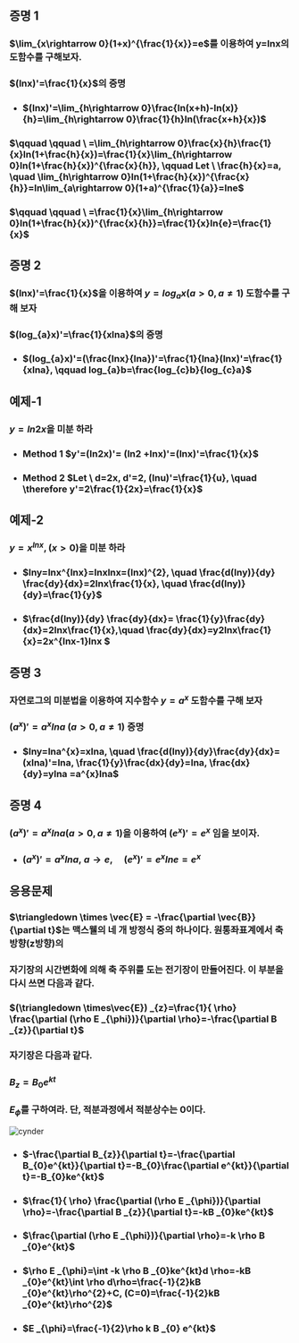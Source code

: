 ## 증명 1
### $\lim_{x\rightarrow 0}(1+x)^{\frac{1}{x}}=e$를 이용하여 y=lnx의 도함수를 구해보자.
### $(lnx)'=\frac{1}{x}$의 증명
+ ### $(lnx)'=\lim_{h\rightarrow 0}\frac{ln(x+h)-ln(x)}{h}=\lim_{h\rightarrow 0}\frac{1}{h}ln(\frac{x+h}{x})$
### $\qquad \qquad \   =\lim_{h\rightarrow 0}\frac{x}{h}\frac{1}{x}ln(1+\frac{h}{x})=\frac{1}{x}\lim_{h\rightarrow 0}ln(1+\frac{h}{x})^{\frac{x}{h}}, \qquad Let \ \frac{h}{x}=a, \quad \lim_{h\rightarrow 0}ln(1+\frac{h}{x})^{\frac{x}{h}}=ln\lim_{a\rightarrow 0}(1+a)^{\frac{1}{a}}=lne$
### $\qquad \qquad \   =\frac{1}{x}\lim_{h\rightarrow 0}ln(1+\frac{h}{x})^{\frac{x}{h}}=\frac{1}{x}ln{e}=\frac{1}{x}$

## 증명 2
### $(lnx)'=\frac{1}{x}$을 이용하여 $y=log_{a}x(a>0,a\neq 1)$ 도함수를 구해 보자
### $(log_{a}x)'=\frac{1}{xlna}$의 증명
+ ### $(log_{a}x)'=(\frac{lnx}{lna})'=\frac{1}{lna}(lnx)'=\frac{1}{xlna}, \qquad log_{a}b=\frac{log_{c}b}{log_{c}a}$

## 예제-1
### $y=ln2x$을 미분 하라
+ ### Method 1 $y'=(ln2x)'= (ln2 +lnx)'=(lnx)'=\frac{1}{x}$
+ ### Method 2 $Let \ d=2x, d'=2, (lnu)'=\frac{1}{u}, \quad \therefore y'=2\frac{1}{2x}=\frac{1}{x}$

## 예제-2
### $y=x^{lnx},(x>0)$을 미분 하라
+ ### $lny=lnx^{lnx}=lnxlnx=(lnx)^{2}, \quad \frac{d(lny)}{dy} \frac{dy}{dx}=2lnx\frac{1}{x}, \quad \frac{d(lny)}{dy}=\frac{1}{y}$
+ ### $\frac{d(lny)}{dy} \frac{dy}{dx}= \frac{1}{y}\frac{dy}{dx}=2lnx\frac{1}{x},\quad \frac{dy}{dx}=y2lnx\frac{1}{x}=2x^{lnx-1}lnx $


## 증명 3
### 자연로그의 미분법을 이용하여 지수함수 $y=a^{x}$ 도함수를 구해 보자
### $(a^{x})'=a^{x}lna \ (a>0, a\neq 1)$ 증명
+ ### $lny=lna^{x}=xlna, \quad \frac{d(lny)}{dy}\frac{dy}{dx}=(xlna)'=lna, \frac{1}{y}\frac{dx}{dy}=lna, \frac{dx}{dy}=ylna =a^{x}lna$

## 증명 4
### $(a^{x})'=a^{x}lna (a>0, a\neq 1)$을 이용하여 $(e^{x})'=e^{x}$ 임을 보이자.
+ ### $(a^{x})'=a^{x}lna, \ a \to e, \quad (e^{x})'=e^{x}lne=e^{x}$ 

## 응용문제
### $\triangledown \times \vec{E} = -\frac{\partial \vec{B}}{\partial t}$는 맥스웰의 네 개 방정식 중의 하나이다. 원통좌표계에서 축방향(z방향)의  
### 자기장의 시간변화에 의해 축 주위를 도는 전기장이 만들어진다. 이 부분을 다시 쓰면 다음과 같다.
### $(\triangledown \times\vec{E}) _{z}=\frac{1}{ \rho} \frac{\partial (\rho E _{\phi})}{\partial \rho}=-\frac{\partial B _{z}}{\partial t}$
### 자기장은 다음과 같다.
### $B_{z}=B_{0}e^{kt}$
### $E_{\phi}$를 구하여라. 단, 적분과정에서 적분상수는 0이다.
![cynder](https://github.com/DooHub/Electromagnetic_Math/assets/99073912/c198bc90-22d1-4949-919c-6d4b6d4b10bb)

+ ### $-\frac{\partial B_{z}}{\partial t}=-\frac{\partial B_{0}e^{kt}}{\partial t}=-B_{0}\frac{\partial e^{kt}}{\partial t}=-B_{0}ke^{kt}$
+ ### $\frac{1}{ \rho} \frac{\partial (\rho E _{\phi})}{\partial \rho}=-\frac{\partial B _{z}}{\partial t}=-kB _{0}ke^{kt}$
+ ### $\frac{\partial (\rho E _{\phi})}{\partial \rho}=-k \rho B _{0}e^{kt}$
+ ### $\rho E _{\phi}=\int -k \rho B _{0}ke^{kt}d \rho=-kB _{0}e^{kt}\int \rho d\rho=\frac{-1}{2}kB _{0}e^{kt}\rho^{2}+C,  (C=0)=\frac{-1}{2}kB _{0}e^{kt}\rho^{2}$
+ ### $E _{\phi}=\frac{-1}{2}\rho k B _{0} e^{kt}$
